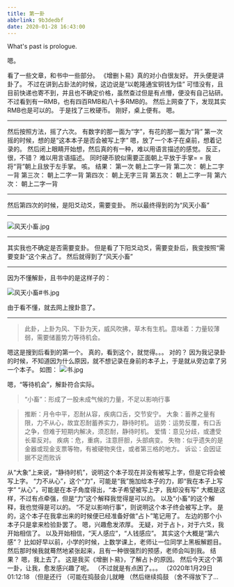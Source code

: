 ```yaml
---
title: 第一卦
abbrlink: 9b3dedbf
date: 2020-01-28 16:43:00
---
```

What's past is prologue.

<!--more-->嗯。
看了一些文章，和书中一些部分。
《增删卜易》真的对小白很友好。
开头便是讲卦了。
不过在讲到占卦法的时候，这边说是“以乾隆通宝铜钱为佳”
可惜没有，且目前快递也寄不到，并且也不确定价格，虽然查过但是有点懵，便没有自己钻研。
不过看到有一RMB，也有四百RMB和八十多RMB的。
然后上网查了下，发现其实RMB也是可以的。
于是找了三枚硬币。
刚好，桌上便有。
嗯。


----------
然后按照方法，摇了六次。
有数字的那一面为“字”，有花的那一面为“背”
第一次摇的时候，想的是“这本本子是否会被写上字”
嗯，放了一个本子在桌前，想着记录的。
然后闭上眼睛开始想，然后真的有一种，难以用语言描述的感觉。
反正，很，不错？
难以用言语描述。
同时硬币貌似需要正面朝上平放于手掌= =
我将“背”朝上且放于左手掌。
咳。
结果：
第一次
朝上二字一背
第二次：
朝上二字一背
第三次：
朝上二字一背
第四次：
朝上无字三背
第五次：
朝上二字一背
第六次：
朝上二字一背


----------

然后第四次的时候，是阳爻动爻，需要变卦。
所以最终得到的为“风天小畜”


----------


![风天小畜.jpg][1]


----------
其实我也不确定是否需要变卦。
但是看了下阳爻动爻，需要变卦后，我变按照“需要变卦”这个来占了。
然后就得到了“风天小畜”


----------
因为不懂解卦，且书中的是这样子的：

![风天小畜#书.jpg][2]

由于看不懂，就去网上搜卦意了。


----------

> 此卦，上卦为风、下卦为天，威风吹拂，草木有生机。意味着：力量较薄弱，需要储蓄势力等待机会。

嗯这是搜到后看到的第一个。
真的，看到这个，就觉得。。。
对的？
因为我记录卦的时候，不知道因为什么原因，就不想记录在身前的本子上，于是就从旁边拿了另一个本子。
如图：
![书.jpg][3]

嗯，“等待机会”，解卦符合实际。

> “小畜”：形成了一股未成气候的力量，不足以影响行事


> 推断：月令中平，忍耐从容，疾病口舌，交节安宁。
> 大象：蓄养之量有限，力不从心，故宜忍耐蓄养实力，静待时机。
> 运势：运势反覆，有口舌之争，但难于短期内解决，须忍耐，静待时机。
> 爱情：意见分歧，或遭受长辈反对。
> 疾病：危，重病，注意肝胆，头部病变。
> 失物：似乎遗失的是金器或现金支票等物，有被硬物夹住，或者第三格的地方。
> 诉讼：会因证据不足而败诉

从“大象”上来说，“静待时机”，说明这个本子现在并没有被写上字，但是它将会被写上字。
“力不从心”，这个“力”，可能是“我”施加给本子的力，即“我在本子上写字”
“从心”，可能是在本子角度得出，“本子希望被写上字，我却没有写”
大概是这样，不过有点牵强，但是“力”这个解释我觉得是可以的。
以及“小畜”的这个解释，我也觉得是可以的。
“不足以影响行事”，则说明这个本子终会被写上字。
是的，这个本子在我拿出来的时候便已经准备好做“占卜”笔记用了。
左边的那个小本子只是拿来检验卦罢了。
嗯，兴趣愈发浓厚。
无疑，对于占卜，对于六爻，我开始相信了。
以及开始相信，“天人感应”，“人钱感应”。
其实这个大概是“第六感”？
比如好早以前，小学的时候，上数学课上，老师让一位同学上黑板解题目。
然后那时候我就蓦然地紧张起来，且有一种很强烈的预感，老师会叫到我。
结果？
嗯，我上去了。
这是我买《增删卜易》，了解占卜的原因。
然后今天这个第一卦，让我，愈发感兴趣了呢。
（不过就是有点困了。。。
（2020年1月29日01:12:18
（但是还行
（可能在捣鼓会儿就睡
（然后继续捣鼓
（舍不得放下了...

[1]: https://wansz.xyz/usr/uploads/2020/01/2989602846.jpg
[2]: https://wansz.xyz/usr/uploads/2020/01/3930900700.jpg
[3]: https://wansz.xyz/usr/uploads/2020/01/1200799931.jpg